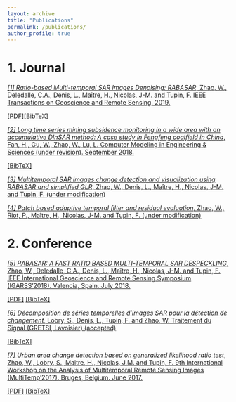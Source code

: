 ```yaml
---
layout: archive
title: "Publications"
permalink: /publications/
author_profile: true
---
```



# 1. Journal

[*[1] Ratio-based Multi-temporal SAR Images Denoising: RABASAR*, Zhao, W., Deledalle, C.A., Denis, L., Maître, H., Nicolas, J-M. and Tupin, F. IEEE Transactions on Geoscience and Remote Sensing. 2019.](2018-01-01-SAR-Decomposition1.md)

[[PDF]](http://WeiyingZhao.github.io/files/RatioSAR_denoising.pdf)[[BibTeX]](http://WeiyingZhao.github.io/files/2018-01-07-MultiTempDenoising.bib)


[*[2] Long time series mining subsidence monitoring in a wide area with an accumulative DInSAR method: A case study in Fengfeng coalfield in China*, Fan, H., Gu, W., Zhao, W., Lu, L.  Computer Modeling in Engineering & Sciences (under revision). September 2018.](2018-01-01-SAR-Decomposition2.md)

[[BibTeX]](http://WeiyingZhao.github.io/files/2018-01-07-DInSAR.bib)

[*[3] Multitemporal SAR images change detection and visualization using RABASAR and simplified GLR*, Zhao, W., Denis, L., Maître, H., Nicolas, J-M. and Tupin, F. (under modification)]()

[*[4] Patch based adaptive temporal filter and residual evaluation*, Zhao, W., Riot, P., Maître, H., Nicolas, J-M. and Tupin, F. (under modification)]()

# 2. Conference

[*[5] RABASAR: A FAST RATIO BASED MULTI-TEMPORAL SAR DESPECKLING*, Zhao, W., Deledalle, C.A., Denis, L., Maître, H., Nicolas, J-M. and Tupin, F. IEEE International Geoscience and Remote Sensing Symposium (IGARSS’2018). Valencia, Spain. July 2018.](https://WeiyingZhao.github.io/publication/2018-07-22-igarss18-RABASAR)

[[PDF]](http://WeiyingZhao.github.io/files/2018igarss-RABASAR.pdf) [[BibTeX]](http://WeiyingZhao.github.io/files/2018-07-22-igarss18RABASAR.bib)


[*[6] Décomposition de séries temporelles d’images SAR pour la détection de changement*, Lobry, S.,  Denis, L., Tupin, F. and Zhao, W. Traitement du Signal (GRETSI, Lavoisier) (accepted)](2017-12-01-SAR-Decomposition.md)

[[BibTeX]](http://WeiyingZhao.github.io/files/2017SARDecomposition.bib)


[*[7] Urban area change detection based on generalized likelihood ratio test*, Zhao, W., Lobry, S., Maitre, H., Nicolas, J.M. and Tupin, F. 9th International Workshop on the Analysis of Multitemporal Remote Sensing Images (MultiTemp’2017). Bruges, Belgium. June 2017.](https://WeiyingZhao.github.io/publication/2017-06-27-MultiTemp-CD.md)

[[PDF]](http://WeiyingZhao.github.io/files/2017-MultiTemp-Change-Detection.pdf) [[BibTeX]](http://rcdaudt.github.io/files/2017-06-27-MultiTemp-CD.bib)

